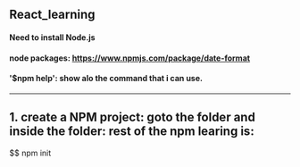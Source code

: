 ## React_learning
#### Need to install Node.js
#### node packages: https://www.npmjs.com/package/date-format
#### '$npm help': show alo the command that i can use.
<hr>

## 1. create a NPM project: goto the folder and inside the folder: rest of the npm learing is: 
$$ npm init

